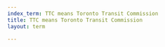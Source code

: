 ```yaml
---
index_term: TTC means Toronto Transit Commission
title: TTC means Toronto Transit Commission
layout: term

---
```

